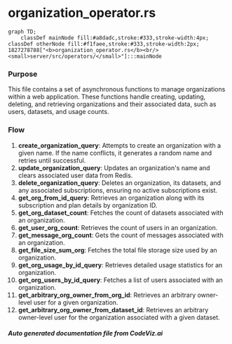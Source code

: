 # organization_operator.rs

```mermaid
graph TD;
    classDef mainNode fill:#a8dadc,stroke:#333,stroke-width:4px;
classDef otherNode fill:#f1faee,stroke:#333,stroke-width:2px;
1827278788["<b>organization_operator.rs</b><br/><small>server/src/operators/</small>"]:::mainNode

```
### Purpose
This file contains a set of asynchronous functions to manage organizations within a web application. These functions handle creating, updating, deleting, and retrieving organizations and their associated data, such as users, datasets, and usage counts.

### Flow
1. **create_organization_query**: Attempts to create an organization with a given name. If the name conflicts, it generates a random name and retries until successful.
2. **update_organization_query**: Updates an organization's name and clears associated user data from Redis.
3. **delete_organization_query**: Deletes an organization, its datasets, and any associated subscriptions, ensuring no active subscriptions exist.
4. **get_org_from_id_query**: Retrieves an organization along with its subscription and plan details by organization ID.
5. **get_org_dataset_count**: Fetches the count of datasets associated with an organization.
6. **get_user_org_count**: Retrieves the count of users in an organization.
7. **get_message_org_count**: Gets the count of messages associated with an organization.
8. **get_file_size_sum_org**: Fetches the total file storage size used by an organization.
9. **get_org_usage_by_id_query**: Retrieves detailed usage statistics for an organization.
10. **get_org_users_by_id_query**: Fetches a list of users associated with an organization.
11. **get_arbitrary_org_owner_from_org_id**: Retrieves an arbitrary owner-level user for a given organization.
12. **get_arbitrary_org_owner_from_dataset_id**: Retrieves an arbitrary owner-level user for the organization associated with a given dataset.

##### Auto generated documentation file from CodeViz.ai
